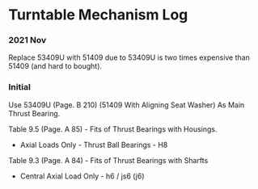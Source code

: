 # Turntable Mechanism Log

### 2021 Nov

Replace 53409U with 51409 due to 53409U is two times expensive than 51409 (and hard to bought).

### Initial

Use 53409U (Page. B 210) (51409 With Aligning Seat Washer) As Main Thrust Bearing.

Table 9.5 (Page. A 85) - Fits of Thrust Bearings with Housings.
* Axial Loads Only - Thrust Ball Bearings - H8

Table 9.3 (Page. A 84) - Fits of Thrust Bearings with Sharfts
* Central Axial Load Only - h6 / js6 (j6)

